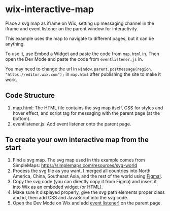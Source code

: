 # wix-interactive-map

Place a svg map as iframe on Wix, setting up messaging channel in the iframe and event listener on the parent window for interactivity.

This example uses the map to navigate to different pages, but it can be anything.

To use it, use Embed a Widget and paste the code from `map.html` in. Then open the Dev Mode and paste the code from `eventlistener.js` in.

You may need to change the url in `window.parent.postMessage(region, "https://editor.wix.com");` in `map.html` after publishing the site to make it work.

## Code Structure

1. map.html: The HTML file contains the svg map itself, CSS for styles and hover effect, and script tag for messaging with the parent page (at the bottom).
2. eventlistener.js: Add event listener onto the parent page.

## To create your own interactive map from the start

1. Find a svg map. The svg map used in this example comes from SimpleMaps: https://simplemaps.com/resources/svg-world
2. Process the svg file as you want. I merged all countries into North America, China, Southeast Asia, and the rest of the world using [Figma!](https://www.figma.com).
3. Copy the svg code (you can directly copy it from Figma) and insert it into Wix as an embeded widget (or HTML).
4. Make sure it displayed properly, give the svg path elements proper class and id, then add CSS and JavaScript into the svg code.
5. Open the Dev Mode on Wix and add [event listener!](https://dev.wix.com/api/iframe-sdk/sdk/using-the-sdk) on the parent page.
